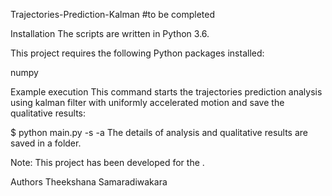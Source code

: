 Trajectories-Prediction-Kalman
#to be completed

Installation
The scripts are written in Python 3.6.

This project requires the following Python packages installed:

numpy

Example execution
This command starts the trajectories prediction analysis using kalman filter with uniformly accelerated motion and save the qualitative results:

$ python main.py -s -a 
The details of analysis and qualitative results are saved in a folder.




Note: This project has been developed for the . 

Authors
Theekshana Samaradiwakara